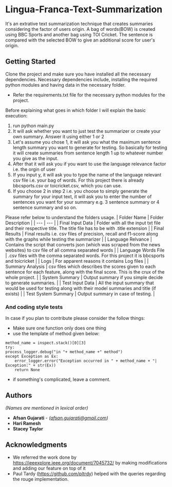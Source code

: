 # Lingua-Franca-Text-Summarization

It's an extrative text summarization technique that creates summaries considering the factor of users origin.
A bag of words(BOW) is created using BBC Sports and another bag using TOI Cricket. The sentence is compared with the selected BOW to give an additional score for user's origin.

## Getting Started
Clone the project and make sure you have installed all the necessary dependencies. 
Necessary dependencies include, installing the required python modules and having data in the necessary folder. 
* Refer the requirements.txt file for the necessary python modules for the project. 

Before explaining what goes in which folder I will explain the basic execution:
1. run python main.py
2. It will ask whether you want to just test the summarizer or create your own summary. Answer it using either 1 or 2 
3. Let's assume you chose 1, it will ask you what the maximum sentence length summary you want to generate for testing. So basically for testing it will create summaries from sentence length 1 up to whatever number you give as the input.
4. After that it will ask you if you want to use the language relevance factor i.e. the orgin of user
5. If you input y, it will ask you to type the name of the language relevant csv file i.e. your bag of words. For this project there is already bbcsports.csv or toicricket.csv, which you can use. 
6. If you choose 2 in step 2 i.e. you choose to simply generate the summary for your input text, it will ask you to enter the number of sentences you want for your summary e.g. 3 sentence summary or 4 sentence summary and so on.

Please refer below to understand the folders usage.
|	Folder Name	|	Folder Description	|
|	---	|	---	|
|	Final Input Data	|	Folder with all the input txt file and their respective title. The title file has to be with .title extension	|
|	Final Results	|	Final results i.e. csv files of precision, recall and f1-score along with the graphs while testing the summarizer	|
|	Language Relvance	|	Contains the script that converts json (which was scraped from the news websites) to csv file of all comma separated words	|
|	Language Words File	|	.csv files with the comma separated words. For this project it is bbcsports and toicricket	|
|	Logs	|	For apparent reasons it contains Log files	|
|	Summary Analysis	|	csv files which describes the scores given to each sentence for each feature, along with the final score. This is the crux of the whole project.	|
|	System Summary	|	Output summary if you simple decide to generate summaries. 	|
|	Test Input Data	|	All the input summary that would be used for testing along with their model summaries and title (if exists)	|
|	Test System Summary	|	Output summary in case of testing.	|


### And coding style tests

In case if you plan to contribute please consider the follow things:
* Make sure one function only does one thing
* use the template of method given below: 
```
method_name = inspect.stack()[0][3]
try:
process_logger.debug("in "+ method_name +" method")
except Exception as Ex:
 	error_logger.error("Exception occurred in " + method_name + "| Exception:" + str(Ex))
 	return None
```
* if something's complicated, leave a comment. 


## Authors 
*(Names are mentioned in lexical order)*

* **Afsan Gujarati** - *(afsan.gujarati@gmail.com)* 
* **Hari Ramesh**
* **Stacey Taylor**

## Acknowledgments

* We referred the work done by https://ieeexplore.ieee.org/document/7045732/ by making modifications and adding our feature on top of it
* Paul Tardy (https://github.com/pltrdy) helped with the queries regarding the rouge implementation.
